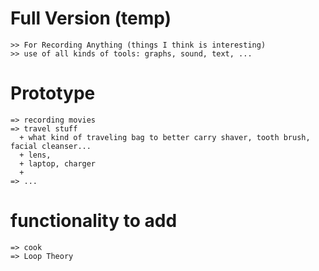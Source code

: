 
# Full Version (temp) 
    >> For Recording Anything (things I think is interesting)
    >> use of all kinds of tools: graphs, sound, text, ...


# Prototype 
    => recording movies
    => travel stuff
      + what kind of traveling bag to better carry shaver, tooth brush, facial cleanser...
      + lens, 
      + laptop, charger
      + 
    => ...


# functionality to add
    => cook
    => Loop Theory



